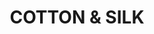 ---
title: "COTTON & SILK"
url: /karachi/cotton-and-silk-3rd-floor-dolmen-mall-delhi-society-delhi-chs-p-e-c-h-s/
shop: clothes
---